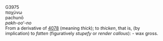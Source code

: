 G3975  
παχύνω  
pachunō  
*pakh-oo‘-no*  
From a derivative of [4078](g4078) (meaning *thick*); to *thicken*, that
is, (by implication) to *fatten* (figuratively *stupefy* or *render*
*callous*): - wax gross.  
